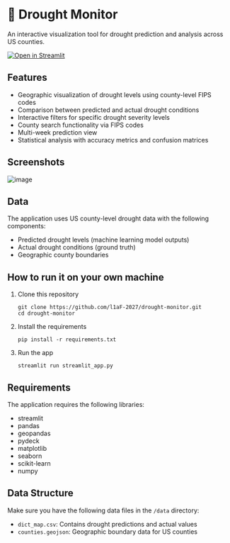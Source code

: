 # 🌵 Drought Monitor

An interactive visualization tool for drought prediction and analysis across US counties.

[![Open in Streamlit](https://static.streamlit.io/badges/streamlit_badge_black_white.svg)](https://drought-monitor.streamlit.app/)

## Features

- Geographic visualization of drought levels using county-level FIPS codes
- Comparison between predicted and actual drought conditions
- Interactive filters for specific drought severity levels
- County search functionality via FIPS codes
- Multi-week prediction view
- Statistical analysis with accuracy metrics and confusion matrices

## Screenshots

![image](https://github.com/user-attachments/assets/5d52ccbc-722d-4268-9942-cde0224fc009)

## Data

The application uses US county-level drought data with the following components:
- Predicted drought levels (machine learning model outputs)
- Actual drought conditions (ground truth)
- Geographic county boundaries

## How to run it on your own machine

1. Clone this repository
   ```
   git clone https://github.com/l1aF-2027/drought-monitor.git
   cd drought-monitor
   ```

2. Install the requirements
   ```
   pip install -r requirements.txt
   ```

3. Run the app
   ```
   streamlit run streamlit_app.py
   ```

## Requirements

The application requires the following libraries:
- streamlit
- pandas
- geopandas
- pydeck
- matplotlib
- seaborn
- scikit-learn
- numpy

## Data Structure

Make sure you have the following data files in the `/data` directory:
- `dict_map.csv`: Contains drought predictions and actual values
- `counties.geojson`: Geographic boundary data for US counties
